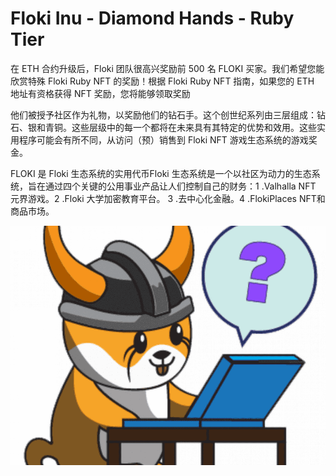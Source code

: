 # Floki Inu - Diamond Hands - Ruby Tier

在 ETH 合约升级后，Floki 团队很高兴奖励前 500 名 FLOKI 买家。我们希望您能欣赏特殊 Floki Ruby NFT 的奖励！根据 Floki Ruby NFT 指南，如果您的 ETH 地址有资格获得 NFT 奖励，您将能够领取奖励

他们被授予社区作为礼物，以奖励他们的钻石手。这个创世纪系列由三层组成：钻石、银和青铜。这些层级中的每一个都将在未来具有其特定的优势和效用。这些实用程序可能会有所不同，从访问（预）销售到 Floki NFT 游戏生态系统的游戏奖金。

FLOKI 是 Floki 生态系统的实用代币Floki 生态系统是一个以社区为动力的生态系统，旨在通过四个关键的公用事业产品让人们控制自己的财务：1 .Valhalla NFT 元界游戏。2 .Floki 大学加密教育平台。
3 .去中心化金融。4 .FlokiPlaces NFT和商品市场。

![nft](01.png)
